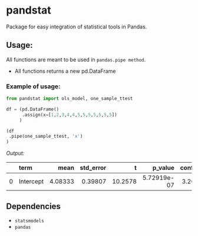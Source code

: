# pandstat
Package for easy integration of statistical tools in Pandas. 


## Usage: 
All functions are meant to be used in `pandas.pipe method`.
* All functions returns a new pd.DataFrame 

### Example of usage:
```python
from pandstat import ols_model, one_sample_ttest

df = (pd.DataFrame()
      .assign(x=[1,2,3,4,4,5,5,5,5,5,5,5])
     )

(df
 .pipe(one_sample_ttest, 'x')
)

```
*Output:*

|    | term      |    mean |   std_error |       t |     p_value |   conf_low |   conf_high |   n_observations |
|---:|:----------|--------:|------------:|--------:|------------:|-----------:|------------:|-----------------:|
|  0 | Intercept | 4.08333 |     0.39807 | 10.2578 | 5.72919e-07 |    3.20719 |     4.95948 |               12 |


## Dependencies

* `statsmodels`
* `pandas`




